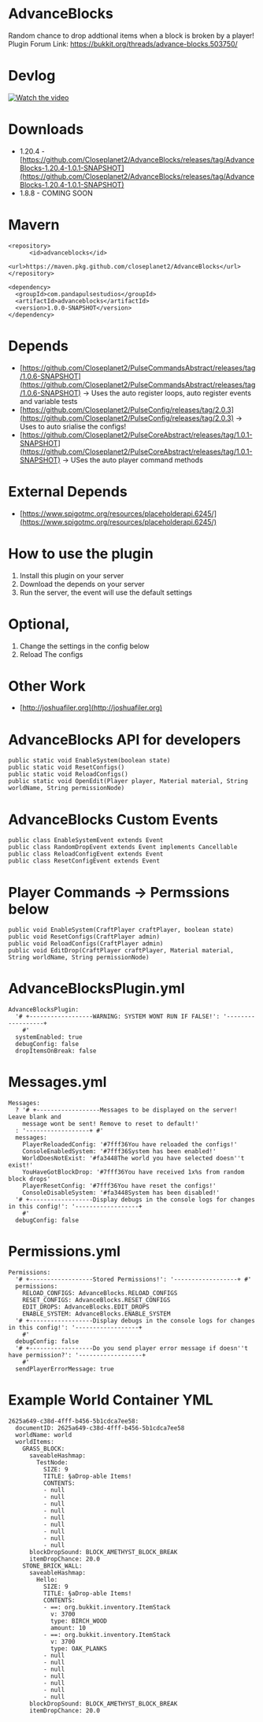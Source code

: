 # AdvanceBlocks

Random chance to drop addtional items when a block is broken by a player!
Plugin Forum Link: https://bukkit.org/threads/advance-blocks.503750/

# Devlog
[![Watch the video](https://img.youtube.com/vi/dH-m0mOXKy0/maxresdefault.jpg)](https://www.youtube.com/watch?v=dH-m0mOXKy0)

# Downloads
* 1.20.4 - [https://github.com/Closeplanet2/AdvanceBlocks/releases/tag/AdvanceBlocks-1.20.4-1.0.1-SNAPSHOT](https://github.com/Closeplanet2/AdvanceBlocks/releases/tag/AdvanceBlocks-1.20.4-1.0.1-SNAPSHOT)
* 1.8.8 - COMING SOON

# Mavern
```
<repository>
      <id>advanceblocks</id>
      <url>https://maven.pkg.github.com/closeplanet2/AdvanceBlocks</url>
</repository>
```

```
<dependency>
  <groupId>com.pandapulsestudios</groupId>
  <artifactId>advanceblocks</artifactId>
  <version>1.0.0-SNAPSHOT</version>
</dependency>
```

# Depends
* [https://github.com/Closeplanet2/PulseCommandsAbstract/releases/tag/1.0.6-SNAPSHOT](https://github.com/Closeplanet2/PulseCommandsAbstract/releases/tag/1.0.6-SNAPSHOT) -> Uses the auto register loops, auto register events and variable tests
* [https://github.com/Closeplanet2/PulseConfig/releases/tag/2.0.3](https://github.com/Closeplanet2/PulseConfig/releases/tag/2.0.3) -> Uses to auto srialise the configs!
* [https://github.com/Closeplanet2/PulseCoreAbstract/releases/tag/1.0.1-SNAPSHOT](https://github.com/Closeplanet2/PulseCoreAbstract/releases/tag/1.0.1-SNAPSHOT) -> USes the auto player command methods

# External Depends
* [https://www.spigotmc.org/resources/placeholderapi.6245/](https://www.spigotmc.org/resources/placeholderapi.6245/)

# How to use the plugin
1. Install this plugin on your server
2. Download the depends on your server
3. Run the server, the event will use the default settings

# Optional,
1. Change the settings in the config below
2. Reload The configs

# Other Work
* [http://joshuafiler.org](http://joshuafiler.org)


# AdvanceBlocks API for developers
```
public static void EnableSystem(boolean state)
public static void ResetConfigs()
public static void ReloadConfigs()
public static void OpenEdit(Player player, Material material, String worldName, String permissionNode)
```

# AdvanceBlocks Custom Events
```
public class EnableSystemEvent extends Event
public class RandomDropEvent extends Event implements Cancellable
public class ReloadConfigEvent extends Event
public class ResetConfigEvent extends Event
```

# Player Commands -> Permssions below
```
public void EnableSystem(CraftPlayer craftPlayer, boolean state)
public void ResetConfigs(CraftPlayer admin)
public void ReloadConfigs(CraftPlayer admin)
public void EditDrop(CraftPlayer craftPlayer, Material material, String worldName, String permissionNode)
```

# AdvanceBlocksPlugin.yml
```
AdvanceBlocksPlugin:
  '# +------------------WARNING: SYSTEM WONT RUN IF FALSE!': '------------------+
    #'
  systemEnabled: true
  debugConfig: false
  dropItemsOnBreak: false
```

# Messages.yml
```
Messages:
  ? '# +------------------Messages to be displayed on the server! Leave blank and
    message wont be sent! Remove to reset to default!'
  : '------------------+ #'
  messages:
    PlayerReloadedConfig: '#7fff36You have reloaded the configs!'
    ConsoleEnabledSystem: '#7fff36System has been enabled!'
    WorldDoesNotExist: '#fa3448The world you have selected doesn''t exist!'
    YouHaveGotBlockDrop: '#7fff36You have received 1x%s from random block drops'
    PlayerResetConfig: '#7fff36You have reset the configs!'
    ConsoleDisableSystem: '#fa3448System has been disabled!'
  '# +------------------Display debugs in the console logs for changes in this config!': '------------------+
    #'
  debugConfig: false
```

# Permissions.yml
```
Permissions:
  '# +------------------Stored Permissions!': '------------------+ #'
  permissions:
    RELOAD_CONFIGS: AdvanceBlocks.RELOAD_CONFIGS
    RESET_CONFIGS: AdvanceBlocks.RESET_CONFIGS
    EDIT_DROPS: AdvanceBlocks.EDIT_DROPS
    ENABLE_SYSTEM: AdvanceBlocks.ENABLE_SYSTEM
  '# +------------------Display debugs in the console logs for changes in this config!': '------------------+
    #'
  debugConfig: false
  '# +------------------Do you send player error message if doesn''t have permission?': '------------------+
    #'
  sendPlayerErrorMessage: true
```

# Example World Container YML
```
2625a649-c38d-4fff-b456-5b1cdca7ee58:
  documentID: 2625a649-c38d-4fff-b456-5b1cdca7ee58
  worldName: world
  worldItems:
    GRASS_BLOCK:
      saveableHashmap:
        TestNode:
          SIZE: 9
          TITLE: §aDrop-able Items!
          CONTENTS:
          - null
          - null
          - null
          - null
          - null
          - null
          - null
          - null
          - null
      blockDropSound: BLOCK_AMETHYST_BLOCK_BREAK
      itemDropChance: 20.0
    STONE_BRICK_WALL:
      saveableHashmap:
        Hello:
          SIZE: 9
          TITLE: §aDrop-able Items!
          CONTENTS:
          - ==: org.bukkit.inventory.ItemStack
            v: 3700
            type: BIRCH_WOOD
            amount: 10
          - ==: org.bukkit.inventory.ItemStack
            v: 3700
            type: OAK_PLANKS
          - null
          - null
          - null
          - null
          - null
          - null
          - null
      blockDropSound: BLOCK_AMETHYST_BLOCK_BREAK
      itemDropChance: 20.0
```

